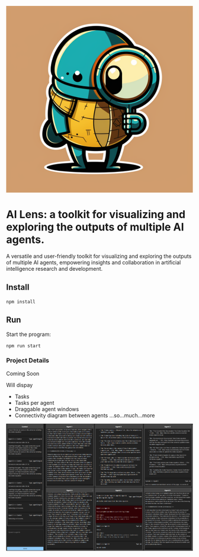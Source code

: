 ![ai-lens-logo](./public/assets/ai-lens-512.png)

# AI Lens: a toolkit for visualizing and exploring the outputs of multiple AI agents.

A versatile and user-friendly toolkit for visualizing and exploring the outputs of multiple AI agents, empowering insights and collaboration in artificial intelligence research and development.

## Install

```
npm install
```

## Run

Start the program:

```
npm run start
```

### Project Details

Coming Soon

Will dispay

- Tasks
- Tasks per agent
- Draggable agent windows
- Connectivity diagram between agents
  ...so...much...more

![ai-lens](./public/assets/ai-lens_screenshot.png)
